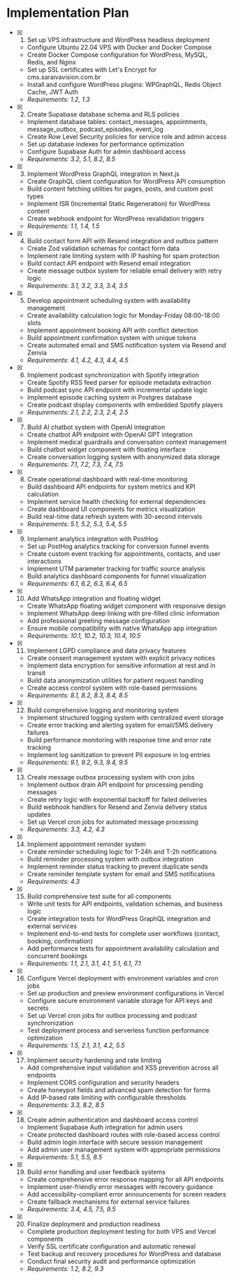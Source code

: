 # Implementation Plan

- [x] 1. Set up VPS infrastructure and WordPress headless deployment
  - Configure Ubuntu 22.04 VPS with Docker and Docker Compose
  - Create Docker Compose configuration for WordPress, MySQL, Redis, and Nginx
  - Set up SSL certificates with Let's Encrypt for cms.saraivavision.com.br
  - Install and configure WordPress plugins: WPGraphQL, Redis Object Cache, JWT Auth
  - _Requirements: 1.2, 1.3_

- [x] 2. Create Supabase database schema and RLS policies
  - Implement database tables: contact_messages, appointments, message_outbox, podcast_episodes, event_log
  - Create Row Level Security policies for service role and admin access
  - Set up database indexes for performance optimization
  - Configure Supabase Auth for admin dashboard access
  - _Requirements: 3.2, 5.1, 8.2, 8.5_

- [x] 3. Implement WordPress GraphQL integration in Next.js
  - Create GraphQL client configuration for WordPress API consumption
  - Build content fetching utilities for pages, posts, and custom post types
  - Implement ISR (Incremental Static Regeneration) for WordPress content
  - Create webhook endpoint for WordPress revalidation triggers
  - _Requirements: 1.1, 1.4, 1.5_

- [x] 4. Build contact form API with Resend integration and outbox pattern
  - Create Zod validation schemas for contact form data
  - Implement rate limiting system with IP hashing for spam protection
  - Build contact API endpoint with Resend email integration
  - Create message outbox system for reliable email delivery with retry logic
  - _Requirements: 3.1, 3.2, 3.3, 3.4, 3.5_

- [x] 5. Develop appointment scheduling system with availability management
  - Create availability calculation logic for Monday-Friday 08:00-18:00 slots
  - Implement appointment booking API with conflict detection
  - Build appointment confirmation system with unique tokens
  - Create automated email and SMS notification system via Resend and Zenvia
  - _Requirements: 4.1, 4.2, 4.3, 4.4, 4.5_

- [x] 6. Implement podcast synchronization with Spotify integration
  - Create Spotify RSS feed parser for episode metadata extraction
  - Build podcast sync API endpoint with incremental update logic
  - Implement episode caching system in Postgres database
  - Create podcast display components with embedded Spotify players
  - _Requirements: 2.1, 2.2, 2.3, 2.4, 2.5_

- [x] 7. Build AI chatbot system with OpenAI integration
  - Create chatbot API endpoint with OpenAI GPT integration
  - Implement medical guardrails and conversation context management
  - Build chatbot widget component with floating interface
  - Create conversation logging system with anonymized data storage
  - _Requirements: 7.1, 7.2, 7.3, 7.4, 7.5_

- [x] 8. Create operational dashboard with real-time monitoring
  - Build dashboard API endpoints for system metrics and KPI calculation
  - Implement service health checking for external dependencies
  - Create dashboard UI components for metrics visualization
  - Build real-time data refresh system with 30-second intervals
  - _Requirements: 5.1, 5.2, 5.3, 5.4, 5.5_

- [x] 9. Implement analytics integration with PostHog
  - Set up PostHog analytics tracking for conversion funnel events
  - Create custom event tracking for appointments, contacts, and user interactions
  - Implement UTM parameter tracking for traffic source analysis
  - Build analytics dashboard components for funnel visualization
  - _Requirements: 6.1, 6.2, 6.3, 6.4, 6.5_

- [x] 10. Add WhatsApp integration and floating widget
  - Create WhatsApp floating widget component with responsive design
  - Implement WhatsApp deep linking with pre-filled clinic information
  - Add professional greeting message configuration
  - Ensure mobile compatibility with native WhatsApp app integration
  - _Requirements: 10.1, 10.2, 10.3, 10.4, 10.5_

- [x] 11. Implement LGPD compliance and data privacy features
  - Create consent management system with explicit privacy notices
  - Implement data encryption for sensitive information at rest and in transit
  - Build data anonymization utilities for patient request handling
  - Create access control system with role-based permissions
  - _Requirements: 8.1, 8.2, 8.3, 8.4, 8.5_

- [x] 12. Build comprehensive logging and monitoring system
  - Implement structured logging system with centralized event storage
  - Create error tracking and alerting system for email/SMS delivery failures
  - Build performance monitoring with response time and error rate tracking
  - Implement log sanitization to prevent PII exposure in log entries
  - _Requirements: 9.1, 9.2, 9.3, 9.4, 9.5_

- [x] 13. Create message outbox processing system with cron jobs
  - Implement outbox drain API endpoint for processing pending messages
  - Create retry logic with exponential backoff for failed deliveries
  - Build webhook handlers for Resend and Zenvia delivery status updates
  - Set up Vercel cron jobs for automated message processing
  - _Requirements: 3.3, 4.2, 4.3_

- [x] 14. Implement appointment reminder system
  - Create reminder scheduling logic for T-24h and T-2h notifications
  - Build reminder processing system with outbox integration
  - Implement reminder status tracking to prevent duplicate sends
  - Create reminder template system for email and SMS notifications
  - _Requirements: 4.3_

- [x] 15. Build comprehensive test suite for all components
  - Write unit tests for API endpoints, validation schemas, and business logic
  - Create integration tests for WordPress GraphQL integration and external services
  - Implement end-to-end tests for complete user workflows (contact, booking, confirmation)
  - Add performance tests for appointment availability calculation and concurrent bookings
  - _Requirements: 1.1, 2.1, 3.1, 4.1, 5.1, 6.1, 7.1_

- [x] 16. Configure Vercel deployment with environment variables and cron jobs
  - Set up production and preview environment configurations in Vercel
  - Configure secure environment variable storage for API keys and secrets
  - Set up Vercel cron jobs for outbox processing and podcast synchronization
  - Test deployment process and serverless function performance optimization
  - _Requirements: 1.5, 2.1, 3.1, 4.2, 5.5_

- [x] 17. Implement security hardening and rate limiting
  - Add comprehensive input validation and XSS prevention across all endpoints
  - Implement CORS configuration and security headers
  - Create honeypot fields and advanced spam detection for forms
  - Add IP-based rate limiting with configurable thresholds
  - _Requirements: 3.3, 8.2, 8.5_

- [x] 18. Create admin authentication and dashboard access control
  - Implement Supabase Auth integration for admin users
  - Create protected dashboard routes with role-based access control
  - Build admin login interface with secure session management
  - Add admin user management system with appropriate permissions
  - _Requirements: 5.1, 5.5, 8.5_

- [x] 19. Build error handling and user feedback systems
  - Create comprehensive error response mapping for all API endpoints
  - Implement user-friendly error messages with recovery guidance
  - Add accessibility-compliant error announcements for screen readers
  - Create fallback mechanisms for external service failures
  - _Requirements: 3.4, 4.5, 7.5, 9.5_

- [x] 20. Finalize deployment and production readiness
  - Complete production deployment testing for both VPS and Vercel components
  - Verify SSL certificate configuration and automatic renewal
  - Test backup and recovery procedures for WordPress and database
  - Conduct final security audit and performance optimization
  - _Requirements: 1.2, 8.2, 9.3_